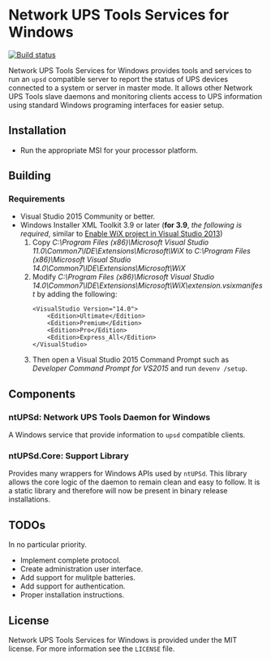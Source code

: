 # Network UPS Tools Services for Windows

[![Build status](https://ci.appveyor.com/api/projects/status/vc03hwmoinq7dxfb/branch/develop?svg=true)](https://ci.appveyor.com/project/6XGate/ntupsd/branch/develop)

Network UPS Tools Services for Windows provides tools and services to run an `upsd` compatible
server to report the status of UPS devices connected to a system or server in master mode.  It
allows other Network UPS Tools slave daemons and monitoring clients access to UPS information using
standard Windows programing interfaces for easier setup.

## Installation

- Run the appropriate MSI for your processor platform.

## Building

### Requirements

- Visual Studio 2015 Community or better.
- Windows Installer XML Toolkit 3.9 or later (**for 3.9**, _the following is required_, similar to
  [Enable WiX project in Visual Studio 2013](http://stackoverflow.com/questions/19448343/enable-wix-project-in-visual-studio-2013))
    1. Copy _C:\Program Files (x86)\Microsoft Visual Studio 11.0\Common7\IDE\Extensions\Microsoft\WiX_
       to _C:\Program Files (x86)\Microsoft Visual Studio 14.0\Common7\IDE\Extensions\Microsoft\WiX_
    2. Modify _C:\Program Files (x86)\Microsoft Visual Studio 14.0\Common7\IDE\Extensions\Microsoft\WiX\extension.vsixmanifest_
       by adding the following:
       ```
       <VisualStudio Version="14.0">
           <Edition>Ultimate</Edition>
           <Edition>Premium</Edition>
           <Edition>Pro</Edition>
           <Edition>Express_All</Edition>
       </VisualStudio>
       ```
    3. Then open a Visual Studio 2015 Command Prompt such as _Developer Command Prompt for VS2015_
       and run `devenv /setup`.

## Components

### ntUPSd: Network UPS Tools Daemon for Windows

A Windows service that provide information to `upsd` compatible clients.

### ntUPSd.Core: Support Library

Provides many wrappers for Windows APIs used by `ntUPSd`.  This library allows the core logic of
the daemon to remain clean and easy to follow.  It is a static library and therefore will now be
present in binary release installations.

## TODOs

In no particular priority.

- Implement complete protocol.
- Create administration user interface.
- Add support for mulitple batteries.
- Add support for authentication.
- Proper installation instructions.

## License

Network UPS Tools Services for Windows is provided under the MIT license.  For more information see
the `LICENSE` file.
